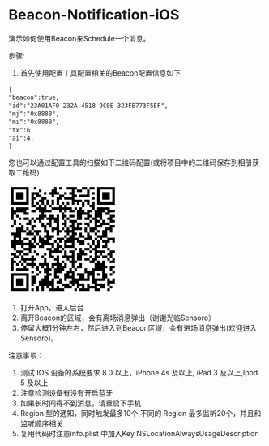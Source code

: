 # Beacon-Notification-iOS
演示如何使用Beacon来Schedule一个消息。

步骤:

1. 首先使用配置工具配置相关的Beacon配置信息如下

```
{
"beacon":true,
"id":"23A01AF0-232A-4518-9C0E-323FB773F5EF",
"mj":"0x8888",
"mi":"0x8888",
"tx":6,
"ai":4,
}
```

您也可以通过配置工具的扫描如下二维码配置(或将项目中的二维码保存到相册获取二维码)

 ![image](https://raw.githubusercontent.com/Sensoro/Beacon-Notification-iOS/master/Resources/Notification.JPG)
 

1. 打开App，进入后台
2. 离开Beacon的区域，会有离场消息弹出（谢谢光临Sensoro）
3. 停留大概1分钟左右，然后进入到Beacon区域，会有进场消息弹出(欢迎进入Sensoro)。


注意事项：

1. 测试 IOS 设备的系统要求 8.0 以上，iPhone 4s 及以上, iPad 3 及以上,Ipod 5 及以上
2. 注意检测设备有没有开启蓝牙
3. 如果长时间得不到消息，请重启下手机
4. Region 型的通知，同时触发最多10个,不同的 Region 最多监听20个，并且和监听顺序相关
5. 复用代码时注意info.plist 中加入Key  NSLocationAlwaysUsageDescription


